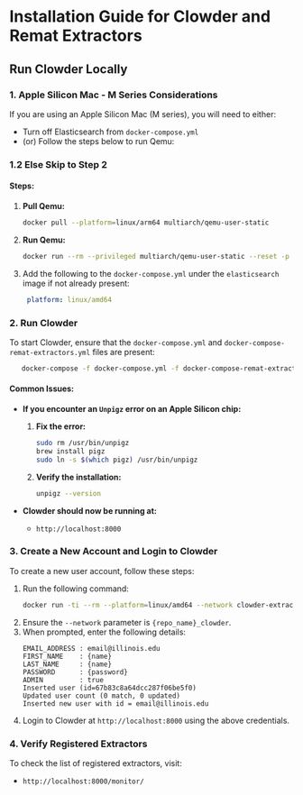 # Installation Guide for Clowder and Remat Extractors

## Run Clowder Locally

### 1. Apple Silicon Mac - M Series Considerations
If you are using an Apple Silicon Mac (M series), you will need to either:
- Turn off Elasticsearch from `docker-compose.yml`
- (or) Follow the steps below to run Qemu:

### 1.2 Else Skip to Step 2

#### Steps:
1. **Pull Qemu:**
   ```sh
   docker pull --platform=linux/arm64 multiarch/qemu-user-static
   ```
2. **Run Qemu:**
   ```sh
   docker run --rm --privileged multiarch/qemu-user-static --reset -p yes
   ```
3. Add the following to the `docker-compose.yml` under the `elasticsearch` image if not already present:
   ```yaml
    platform: linux/amd64
   ```

### 2. Run Clowder
To start Clowder, ensure that the `docker-compose.yml` and `docker-compose-remat-extractors.yml` files are present:

```sh
   docker-compose -f docker-compose.yml -f docker-compose-remat-extractors.yml up -d
```

#### Common Issues:
- **If you encounter an `Unpigz` error on an Apple Silicon chip:**
  1. **Fix the error:**
     ```sh
     sudo rm /usr/bin/unpigz
     brew install pigz
     sudo ln -s $(which pigz) /usr/bin/unpigz
     ```
  2. **Verify the installation:**
     ```sh
     unpigz --version
     ```

- **Clowder should now be running at:**
  - `http://localhost:8000`

### 3. Create a New Account and Login to Clowder

To create a new user account, follow these steps:

1. Run the following command:
   ```sh
   docker run -ti --rm --platform=linux/amd64 --network clowder-extractors_clowder clowder/mongo-init
   ```
2. Ensure the `--network` parameter is `{repo_name}_clowder`.
3. When prompted, enter the following details:
   ```plaintext
   EMAIL_ADDRESS : email@illinois.edu
   FIRST_NAME    : {name}
   LAST_NAME     : {name}
   PASSWORD      : {password}
   ADMIN         : true
   Inserted user (id=67b83c8a64dcc287f06be5f0)
   Updated user count (0 match, 0 updated)
   Inserted new user with id = email@illinois.edu
   ```
4. Login to Clowder at `http://localhost:8000` using the above credentials.

### 4. Verify Registered Extractors
To check the list of registered extractors, visit:
- `http://localhost:8000/monitor/`
